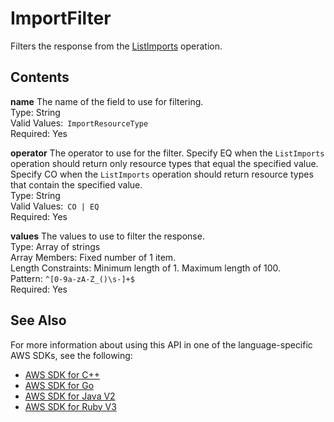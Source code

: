 # ImportFilter<a name="API_ImportFilter"></a>

Filters the response from the [ListImports](API_ListImports.md) operation\.

## Contents<a name="API_ImportFilter_Contents"></a>

 **name**   <a name="lexv2-Type-ImportFilter-name"></a>
The name of the field to use for filtering\.  
Type: String  
Valid Values:` ImportResourceType`   
Required: Yes

 **operator**   <a name="lexv2-Type-ImportFilter-operator"></a>
The operator to use for the filter\. Specify EQ when the `ListImports` operation should return only resource types that equal the specified value\. Specify CO when the `ListImports` operation should return resource types that contain the specified value\.  
Type: String  
Valid Values:` CO | EQ`   
Required: Yes

 **values**   <a name="lexv2-Type-ImportFilter-values"></a>
The values to use to filter the response\.  
Type: Array of strings  
Array Members: Fixed number of 1 item\.  
Length Constraints: Minimum length of 1\. Maximum length of 100\.  
Pattern: `^[0-9a-zA-Z_()\s-]+$`   
Required: Yes

## See Also<a name="API_ImportFilter_SeeAlso"></a>

For more information about using this API in one of the language\-specific AWS SDKs, see the following:
+  [ AWS SDK for C\+\+](https://docs.aws.amazon.com/goto/SdkForCpp/models.lex.v2-2020-08-07/ImportFilter) 
+  [ AWS SDK for Go](https://docs.aws.amazon.com/goto/SdkForGoV1/models.lex.v2-2020-08-07/ImportFilter) 
+  [ AWS SDK for Java V2](https://docs.aws.amazon.com/goto/SdkForJavaV2/models.lex.v2-2020-08-07/ImportFilter) 
+  [ AWS SDK for Ruby V3](https://docs.aws.amazon.com/goto/SdkForRubyV3/models.lex.v2-2020-08-07/ImportFilter) 